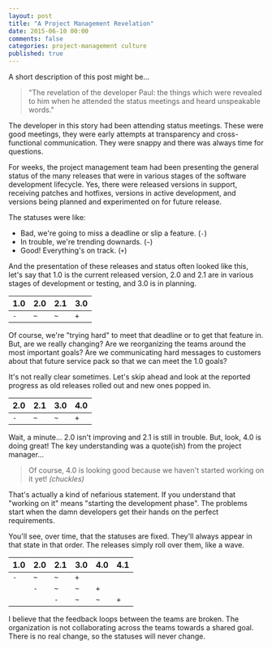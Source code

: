 ```yaml
---
layout: post
title: "A Project Management Revelation"
date: 2015-06-10 00:00
comments: false
categories: project-management culture
published: true
---
```


A short description of this post might be...

> "The revelation of the developer Paul: the things which were revealed to him when he attended the status meetings and heard unspeakable words."

The developer in this story had been attending status meetings. These were good meetings, they were early attempts at transparency and cross-functional communication. They were snappy and there was always time for questions.

For weeks, the project management team had been presenting the general status of the many releases that were in various stages of the software development lifecycle. Yes, there were released versions in support, receiving patches and hotfixes, versions in active development, and versions being planned and experimented on for future release.

The statuses were like: 

 * Bad, we're going to miss a deadline or slip a feature. (`-`)
 * In trouble, we're trending downards. (`~`)
 * Good! Everything's on track. (`+`)

And the presentation of these releases and status often looked like this, let's say that 1.0 is the current released version, 2.0 and 2.1 are in various stages of development or testing, and 3.0 is in planning.

| 1.0 | 2.0 | 2.1 | 3.0 |
|-----|-----|-----|-----|
| `-` | `~` | `~` | `+` |


Of course, we're "trying hard" to meet that deadline or to get that feature in. But, are we really changing? Are we reorganizing the teams around the most important goals? Are we communicating hard messages to customers about that future service pack so that we can meet the 1.0 goals?

It's not really clear sometimes. Let's skip ahead and look at the reported progress as old releases rolled out and new ones popped in.

| 2.0 | 2.1 | 3.0 | 4.0 |
|-----|-----|-----|-----|
| `-` | `~` | `~` | `+` |

Wait, a minute... 2.0 isn't improving and 2.1 is still in trouble. But, look, 4.0 is doing great! The key understanding was a quote(ish) from the project manager...

> Of course, 4.0 is looking good because we haven't started working on it yet! *(chuckles)*

That's actually a kind of nefarious statement. If you understand that "working on it" means "starting the development phase". The problems start when the damn developers get their hands on the perfect requirements.

You'll see, over time, that the statuses are fixed. They'll always appear in that state in that order. The releases simply roll over them, like a wave.

| 1.0 | 2.0 | 2.1 | 3.0 | 4.0 | 4.1 |
|-----|-----|-----|-----|-----|-----|
| `-` | `~` | `~` | `+` |     |     |
|     | `-` | `~` | `~` | `+` |     |
|     |     | `-` | `~` | `~` | `+` |


I believe that the feedback loops between the teams are broken. The organization is not collaborating across the teams towards a shared goal. There is no real change, so the statuses will never change.
